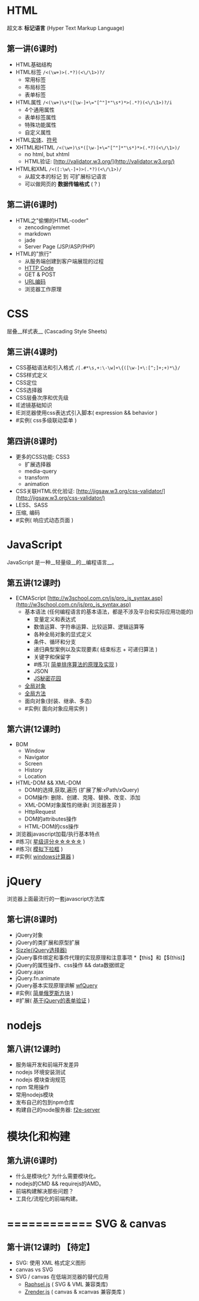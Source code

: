 HTML
====
超文本 __标记语言__ (Hyper Text Markup Language)

第一讲(6课时)
-------------
* HTML基础结构
* HTML标签    ``/<(\w+)>(.*?)(<\/\1>)?/``
    * 常用标签
    * 布局标签
    * 表单标签
* HTML属性    ``/<(\w+)\s*([\w-]+\="[^"]*"\s*)*>(.*?)(<\/\1>)?/i``
    * 4个通用属性
    * 表单标签属性
    * 特殊功能属性
    * 自定义属性
* HTML[实体](http://w3school.com.cn/tags/html_ref_entities.html)、[符号](http://w3school.com.cn/tags/html_ref_symbols.html)
* XHTML和HTML    ``/<(\w+)\s*([\w-]+\="[^"]*"\s*)*>(.*?)(<\/\1>)/``
    * no html, but xhtml
    * HTML验证: [http://validator.w3.org/](http://validator.w3.org/)
* HTML和XML      ``/<([:\w\-]+)>(.*?)(<\/\1>)/``
    * 从超文本的标记 到 可扩展标记语言
    * 可以做网页的 __数据传输格式__ ( ? )

第二讲(6课时)
-------------
* HTML之"偷懒的HTML-coder"
    * zencoding/emmet
    * markdown
    * jade
    * Server Page (JSP/ASP/PHP)
* HTML的"旅行"
    * 从服务端创建到客户端展现的过程
    * [HTTP Code](http://w3school.com.cn/tags/html_ref_httpmessages.asp)
    * GET & POST
    * [URL编码](http://w3school.com.cn/tags/html_ref_urlencode.html)
    * 浏览器工作原理

CSS
===
层叠__样式表__ (Cascading Style Sheets) 

第三讲(4课时)
------------
* CSS基础语法和引入格式  ``/[.#*\s,+:\-\w]+\{([\w-]+\:[^;]+;+)*\}/``
* CSS样式定义   
* CSS定位
* CSS选择器
* CSS层叠次序和优先级
* IE滤镜基础知识
* IE浏览器使用css表达式引入脚本( expression && behavior )
* #实例( css多级联动菜单 )

第四讲(8课时)
---------------
* 更多的CSS功能: CSS3
    * 扩展选择器
    * media-query
    * transform
    * animation
* CSS关联HTML优化验证: [http://jigsaw.w3.org/css-validator/](http://jigsaw.w3.org/css-validator/)
* LESS、SASS
* 压缩, 编码
* #实例( 响应式动态页面 )


JavaScript
==========
JavaScript 是一种__轻量级__的__编程语言__。

第五讲(12课时)
-------------
* ECMAScript    [http://w3school.com.cn/js/pro_js_syntax.asp](http://w3school.com.cn/js/pro_js_syntax.asp)
    * 基本语法 (任何编程语言的基本语法，都是不涉及平台和实际应用功能的)
        * 变量定义和表达式
        * 数值运算、字符串运算、比较运算、逻辑运算等
        * 各种全局对象的显式定义
        * 条件、循环和分支
        * 递归典型案例以及实现要素( 结束标志 + 可递归算法 )
        * 关键字和保留字
        * #练习( [简单排序算法的原理及实现](http://runjs.cn/detail/m1pgexjv) )
        * JSON
        * [JS秘密花园](http://bonsaiden.github.io/JavaScript-Garden/zh/)
    * [全局对象](http://w3school.com.cn/jsref/index.asp)
    * [全局方法](http://w3school.com.cn/jsref/jsref_obj_global.asp)
    * 面向对象(封装、继承、多态)
    * #实例( 面向对象应用实例 )

第六讲(12课时)
-------------
* BOM
    * Window
    * Navigator
    * Screen
    * History
    * Location
* HTML-DOM && XML-DOM
    * DOM的选择,获取,遍历 (扩展了解:xPath/xQuery)
    * DOM操作: 删除、创建、克隆、替换、改变、添加
    * XML-DOM对象属性的继承( 浏览器差异 )
    * HttpRequest
    * DOM的attributes操作
    * HTML-DOM的css操作
* 浏览器javascript加载/执行基本特点
* #练习( [星级评分☆☆☆☆☆](http://runjs.cn/detail/evsimdcq) )
* #练习( [模拟下拉框](http://runjs.cn/detail/evsimdcq) )
* #实例( [windows计算器](http://runjs.cn/detail/0wgck9pa) )

jQuery
======
浏览器上面最流行的一套javascript方法库

第七讲(8课时)
------------
* jQuery对象
* jQuery的类扩展和原型扩展
* [Sizzle(jQuery选择器)](http://w3school.com.cn/jquery/jquery_ref_selectors.asp)
* jQuery事件绑定和事件代理的实现原理和注意事项
*【this】和【$(this)】
* jQuery的属性操作、css操作 && data数据绑定
* jQuery.ajax
* jQuery.fn.animate
* jQuery基本实现原理讲解 [wfQuery](https://github.com/shy2850/wfQuery)
* #实例( [简单俄罗斯方块](http://runjs.cn/detail/h05vfmrb) )
* #扩展( [基于jQuery的表单验证](http://shy2850.github.io/wfQuery/demo/7.formValid.html) )

nodejs
========
第八讲(12课时)
--------------
* 服务端开发和前端开发差异
* nodejs 环境安装测试
* nodejs 模块查询规范
* npm 常用操作
* 常用nodejs模块
* 发布自己的包到npm仓库
* 构建自己的node服务器: [f2e-server](https://github.com/shy2850/node-server)


模块化和构建
======
第九讲(6课时)
-------------
* 什么是模块化? 为什么需要模块化。
* nodejs的CMD && requirejs的AMD。
* 前端构建解决那些问题？
* 工具化/流程化的前端构建。



============
SVG & canvas
============
第十讲(12课时) 【待定】
--------------
* SVG: 使用 XML 格式定义图形
* canvas vs SVG
* SVG / canvas 在低端浏览器的替代应用
    * [Raphsel.js](http://raphaeljs.com/) ( SVG & VML 兼容类库)
    * [Zrender.js](http://ecomfe.github.io/zrender/) ( canvas & xcanvas 兼容类库 )
